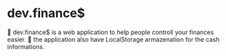 # dev.finance$

🚀 dev.finance$ is a web application to help people controll your finances easier.
🚀 the application also have LocalStorage armazenation for the cash informations.
